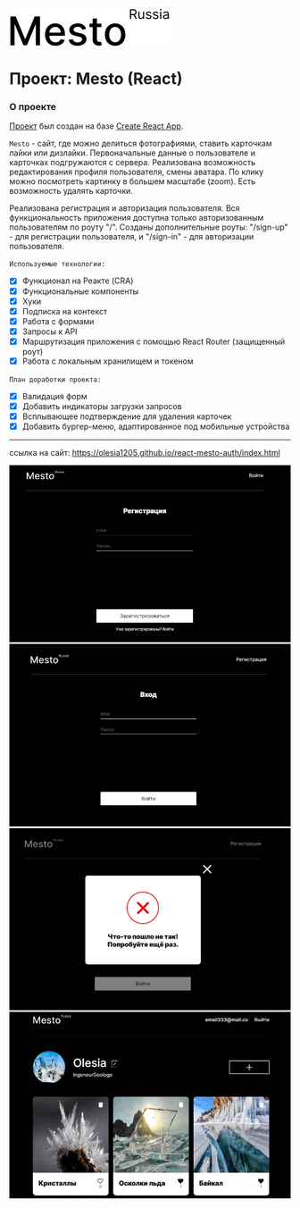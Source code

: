 [![LOGO](src/images/header-logo-black.svg)](https://olesia1205.github.io/react-mesto-auth/index.html "Я ♥ ПУТЕШЕСТВОВАТЬ!")
# Проект: Mesto (React)

### О проекте

[Проект](https://olesia1205.github.io/react-mesto-auth/index.html) был создан на базе [Create React App](https://github.com/facebook/create-react-app).

`Mesto` - сайт, где можно делиться фотографиями, ставить карточкам лайки или дизлайки.
Первоначальные данные о пользователе и карточках подгружаются с сервера.
Реализована возможность редактирования профиля пользователя, смены аватара.
По клику можно посмотреть картинку в большем масштабе (zoom).
Есть возможность удалять карточки.

Реализована регистрация и авторизация пользователя. Вся функциональность приложения
доступна только авторизованным пользователям по роуту "/".
Созданы дополнительные роуты:
 "/sign-up" - для регистрации пользователя, и
 "/sign-in" - для авторизации пользователя.

 `Используемые технологии:`

- [x] Функционал на Реакте (CRA)
- [x] Функциональные компоненты
- [x] Хуки
- [x] Подписка на контекст
- [x] Работа с формами
- [x] Запросы к API
- [x] Маршрутизация приложения с помощью React Router (защищенный роут)
- [x] Работа с локальным хранилищем и токеном

 `План доработки проекта:`

- [x] Валидация форм
- [x] Добавить индикаторы загрузки запросов
- [x] Всплывающее подтверждение для удаления карточек
- [x] Добавить бургер-меню, адаптированное под мобильные устройства

***

ссылка на сайт: https://olesia1205.github.io/react-mesto-auth/index.html

![screenshot](src/images/screenshot-4.jpg)
![screenshot](src/images/screenshot-3.jpg)
![screenshot](src/images/screenshot-5.jpg)
![screenshot](src/images/screenshot-2.jpg)
